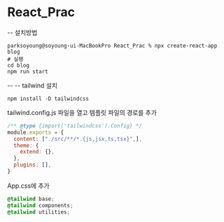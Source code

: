 # React_Prac
-- 설치방법

```
parksoyoung@soyoung-ui-MacBookPro React_Prac % npx create-react-app blog
# 실행
cd blog 
npm run start
```

--
-- tailwind 설치
```
npm install -D tailwindcss
```

tailwind.config.js 파일을 열고 템플릿 파일의 경로를 추가
``` javascript
/** @type {import('tailwindcss').Config} */
module.exports = {
  content: ["./src/**/*.{js,jsx,ts,tsx}",],
  theme: {
    extend: {},
  },
  plugins: [],
}
```
App.css에 추가
```css
@tailwind base;
@tailwind components;
@tailwind utilities;
```


